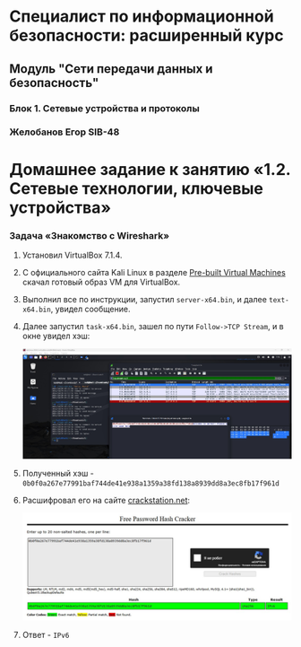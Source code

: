 # Специалист по информационной безопасности: расширенный курс
## Модуль "Сети передачи данных и безопасность"
### Блок 1. Сетевые устройства и протоколы
### Желобанов Егор SIB-48

# Домашнее задание к занятию «1.2. Сетевые технологии, ключевые устройства»

### Задача «Знакомство с Wireshark»

1. Установил VirtualBox 7.1.4.
2. С официального сайта Kali Linux в разделе [Pre-built Virtual Machines](https://www.kali.org/get-kali/#kali-virtual-machines) скачал готовый образ VM для VirtualBox.
3. Выполнил все по инструкции, запустил `server-x64.bin`, и далее `text-x64.bin`, увидел сообщение.
4. Далее запустил `task-x64.bin`, зашел по пути `Follow->TCP Stream`, и в окне увидел хэш:

    ![](assets/kali_screen.jpg)

5. Полученный хэш - `0b0f0a267e77991baf744de41e938a1359a38fd138a8939dd8a3ec8fb17f961d`
6. Расшифровал его на сайте [crackstation.net](https://crackstation.net/):

    ![](assets/crackstation.jpg)

7. Ответ - `IPv6`